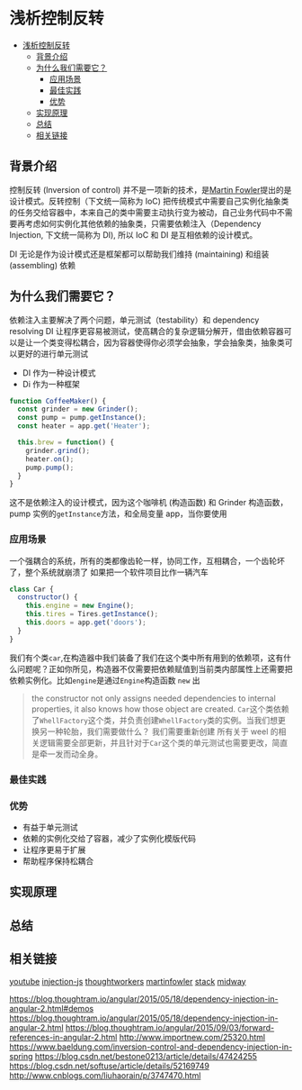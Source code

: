 # 浅析控制反转

- [浅析控制反转](#%E6%B5%85%E6%9E%90%E6%8E%A7%E5%88%B6%E5%8F%8D%E8%BD%AC)
  - [背景介绍](#%E8%83%8C%E6%99%AF%E4%BB%8B%E7%BB%8D)
  - [为什么我们需要它？](#%E4%B8%BA%E4%BB%80%E4%B9%88%E6%88%91%E4%BB%AC%E9%9C%80%E8%A6%81%E5%AE%83)
    - [应用场景](#%E5%BA%94%E7%94%A8%E5%9C%BA%E6%99%AF)
    - [最佳实践](#%E6%9C%80%E4%BD%B3%E5%AE%9E%E8%B7%B5)
    - [优势](#%E4%BC%98%E5%8A%BF)
  - [实现原理](#%E5%AE%9E%E7%8E%B0%E5%8E%9F%E7%90%86)
  - [总结](#%E6%80%BB%E7%BB%93)
  - [相关链接](#%E7%9B%B8%E5%85%B3%E9%93%BE%E6%8E%A5)

## 背景介绍

控制反转 (Inversion of control) 并不是一项新的技术，是[Martin Fowler](https://en.wikipedia.org/wiki/Martin_Fowler_(software_engineer))提出的是设计模式。反转控制（下文统一简称为 IoC) 把传统模式中需要自己实例化抽象类的任务交给容器中，本来自己的类中需要主动执行变为被动，自己业务代码中不需要再考虑如何实例化其他依赖的抽象类，只需要依赖注入（Dependency Injection, 下文统一简称为 DI), 所以 IoC 和 DI 是互相依赖的设计模式。


DI 无论是作为设计模式还是框架都可以帮助我们维持 (maintaining) 和组装 (assembling) 依赖

## 为什么我们需要它？

依赖注入主要解决了两个问题，单元测试（testability）和 dependency resolving
DI 让程序更容易被测试，使高耦合的复杂逻辑分解开，借由依赖容器可以是让一个类变得松耦合，因为容器使得你必须学会抽象，学会抽象类，抽象类可以更好的进行单元测试

* DI 作为一种设计模式
* Di 作为一种框架

```js
function CoffeeMaker() {
  const grinder = new Grinder();
  const pump = pump.getInstance();
  const heater = app.get('Heater');

  this.brew = function() {
    grinder.grind();
    heater.on();
    pump.pump();
  }
}
```

这不是依赖注入的设计模式，因为这个咖啡机 (构造函数) 和 Grinder 构造函数，pump 实例的`getInstance`方法，和全局变量 app，当你要使用



### 应用场景

一个强耦合的系统，所有的类都像齿轮一样，协同工作，互相耦合，一个齿轮坏了，整个系统就崩溃了
如果把一个软件项目比作一辆汽车

```js
class Car {
  constructor() {
    this.engine = new Engine();
    this.tires = Tires.getInstance();
    this.doors = app.get('doors');
  }
}
```

我们有个类`car`,在构造器中我们装备了我们在这个类中所有用到的依赖项，这有什么问题呢？正如你所见，构造器不仅需要把依赖赋值到当前类内部属性上还需要把依赖实例化。比如`engine`是通过`Engine`构造函数 `new` 出
> the constructor not only assigns needed dependencies to internal properties, it also knows how those object are created. 
`Car`这个类依赖了`WhellFactory`这个类，并负责创建`WhellFactory`类的实例。当我们想更换另一种轮胎，我们需要做什么？
我们需要重新创建
所有关于 weel 的相关逻辑需要全部更新，并且针对于`Car`这个类的单元测试也需要更改，简直是牵一发而动全身。


### 最佳实践

### 优势

* 有益于单元测试
* 依赖的实例化交给了容器，减少了实例化模版代码
* 让程序更易于扩展
* 帮助程序保持松耦合

## 实现原理

## 总结

## 相关链接

[youtube](https://www.youtube.com/watch?v=QtDTfn8YxXg)
[injection-js](https://github.com/mgechev/injection-js)
[thoughtworkers](http://insights.thoughtworkers.org/injection/)
[martinfowler](https://martinfowler.com/articles/injection.html#InversionOfControl)
[stack](https://stackoverflow.com/questions/3058/what-is-inversion-of-control)
[](https://www.youtube.com/watch?v=pERhnBBae2)
[](https://www.youtube.com/watch?v=_OGGsf1ZXMs)
[midway](https://midwayjs.org/midway/ioc.html#%E8%8E%B7%E5%8F%96-ioc-%E5%AE%B9%E5%99%A8)
[](https://medium.freecodecamp.org/a-quick-intro-to-dependency-injection-what-it-is-and-when-to-use-it-7578c84fa88f)

https://blog.thoughtram.io/angular/2015/05/18/dependency-injection-in-angular-2.html#demos
https://blog.thoughtram.io/angular/2015/05/18/dependency-injection-in-angular-2.html
https://blog.thoughtram.io/angular/2015/09/03/forward-references-in-angular-2.html
http://www.importnew.com/25320.html
https://www.baeldung.com/inversion-control-and-dependency-injection-in-spring
https://blog.csdn.net/bestone0213/article/details/47424255
https://blog.csdn.net/softuse/article/details/52169749
http://www.cnblogs.com/liuhaorain/p/3747470.html